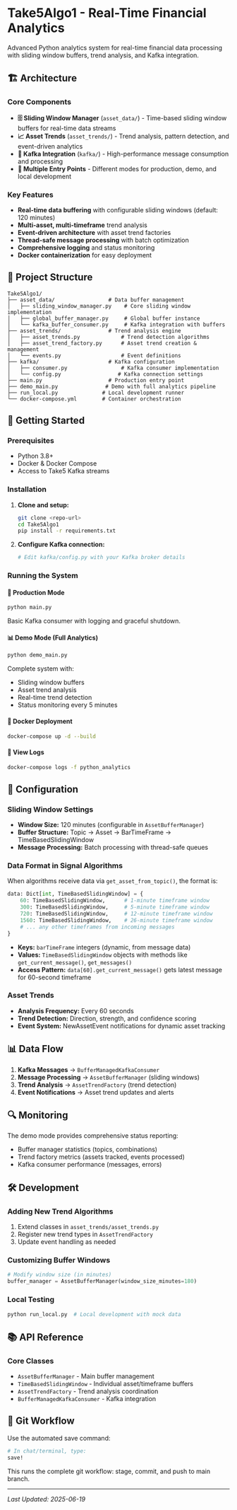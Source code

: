 # Take5Algo1 - Real-Time Financial Analytics

Advanced Python analytics system for real-time financial data processing with sliding window buffers, trend analysis, and Kafka integration.

## 🏗️ Architecture

### Core Components

- **🗄️ Sliding Window Manager** (`asset_data/`) - Time-based sliding window buffers for real-time data streams
- **📈 Asset Trends** (`asset_trends/`) - Trend analysis, pattern detection, and event-driven analytics
- **📡 Kafka Integration** (`kafka/`) - High-performance message consumption and processing
- **🚀 Multiple Entry Points** - Different modes for production, demo, and local development

### Key Features

- **Real-time data buffering** with configurable sliding windows (default: 120 minutes)
- **Multi-asset, multi-timeframe** trend analysis
- **Event-driven architecture** with asset trend factories
- **Thread-safe message processing** with batch optimization
- **Comprehensive logging** and status monitoring
- **Docker containerization** for easy deployment

## 📁 Project Structure

```
Take5Algo1/
├── asset_data/                 # Data buffer management
│   ├── sliding_window_manager.py    # Core sliding window implementation
│   ├── global_buffer_manager.py     # Global buffer instance
│   └── kafka_buffer_consumer.py     # Kafka integration with buffers
├── asset_trends/               # Trend analysis engine
│   ├── asset_trends.py             # Trend detection algorithms
│   ├── asset_trend_factory.py      # Asset trend creation & management
│   └── events.py                   # Event definitions
├── kafka/                      # Kafka configuration
│   ├── consumer.py                 # Kafka consumer implementation
│   └── config.py                  # Kafka connection settings
├── main.py                     # Production entry point
├── demo_main.py               # Demo with full analytics pipeline
├── run_local.py              # Local development runner
└── docker-compose.yml        # Container orchestration
```

## 🚀 Getting Started

### Prerequisites

- Python 3.8+
- Docker & Docker Compose
- Access to Take5 Kafka streams

### Installation

1. **Clone and setup:**
   ```bash
   git clone <repo-url>
   cd Take5Algo1
   pip install -r requirements.txt
   ```

2. **Configure Kafka connection:**
   ```bash
   # Edit kafka/config.py with your Kafka broker details
   ```

### Running the System

#### 🔧 Production Mode
```bash
python main.py
```
Basic Kafka consumer with logging and graceful shutdown.

#### 📊 Demo Mode (Full Analytics)
```bash
python demo_main.py
```
Complete system with:
- Sliding window buffers
- Asset trend analysis
- Real-time trend detection
- Status monitoring every 5 minutes

#### 🐳 Docker Deployment
```bash
docker-compose up -d --build
```

#### 📝 View Logs
```bash
docker-compose logs -f python_analytics
```

## 🔧 Configuration

### Sliding Window Settings
- **Window Size:** 120 minutes (configurable in `AssetBufferManager`)
- **Buffer Structure:** Topic → Asset → BarTimeFrame → TimeBasedSlidingWindow
- **Message Processing:** Batch processing with thread-safe queues

### Data Format in Signal Algorithms
When algorithms receive data via `get_asset_from_topic()`, the format is:
```python
data: Dict[int, TimeBasedSlidingWindow] = {
    60: TimeBasedSlidingWindow,      # 1-minute timeframe window
    300: TimeBasedSlidingWindow,     # 5-minute timeframe window  
    720: TimeBasedSlidingWindow,     # 12-minute timeframe window
    1560: TimeBasedSlidingWindow,    # 26-minute timeframe window
    # ... any other timeframes from incoming messages
}
```
- **Keys:** `barTimeFrame` integers (dynamic, from message data)
- **Values:** `TimeBasedSlidingWindow` objects with methods like `get_current_message()`, `get_messages()`
- **Access Pattern:** `data[60].get_current_message()` gets latest message for 60-second timeframe

### Asset Trends
- **Analysis Frequency:** Every 60 seconds
- **Trend Detection:** Direction, strength, and confidence scoring
- **Event System:** NewAssetEvent notifications for dynamic asset tracking

## 📊 Data Flow

1. **Kafka Messages** → `BufferManagedKafkaConsumer`
2. **Message Processing** → `AssetBufferManager` (sliding windows)
3. **Trend Analysis** → `AssetTrendFactory` (trend detection)
4. **Event Notifications** → Asset trend updates and alerts

## 🔍 Monitoring

The demo mode provides comprehensive status reporting:
- Buffer manager statistics (topics, combinations)
- Trend factory metrics (assets tracked, events processed)
- Kafka consumer performance (messages, errors)

## 🛠️ Development

### Adding New Trend Algorithms
1. Extend classes in `asset_trends/asset_trends.py`
2. Register new trend types in `AssetTrendFactory`
3. Update event handling as needed

### Customizing Buffer Windows
```python
# Modify window size (in minutes)
buffer_manager = AssetBufferManager(window_size_minutes=180)
```

### Local Testing
```bash
python run_local.py  # Local development with mock data
```

## 📚 API Reference

### Core Classes
- `AssetBufferManager` - Main buffer management
- `TimeBasedSlidingWindow` - Individual asset/timeframe buffers  
- `AssetTrendFactory` - Trend analysis coordination
- `BufferManagedKafkaConsumer` - Kafka integration

## 🔄 Git Workflow

Use the automated save command:
```bash
# In chat/terminal, type:
save!
```
This runs the complete git workflow: stage, commit, and push to main branch.

---

*Last Updated: 2025-06-19*

<!-- Updated: 2025-06-19 -->

<!-- Updated: 2025-06-21 -->

<!-- Updated: 2025-06-22 -->

<!-- Updated: 2025-06-23 -->

<!-- Updated: 2025-06-24 -->

<!-- Updated: 2025-06-24 -->
